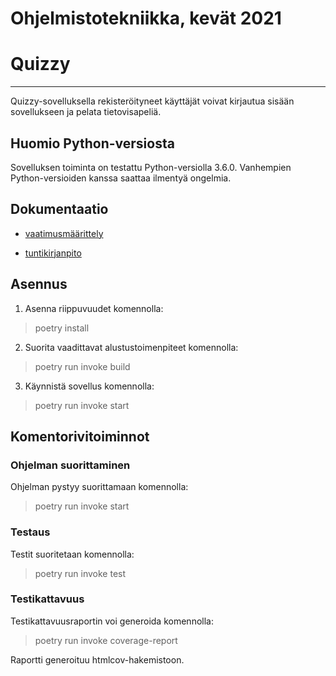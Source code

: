 # Ohjelmistotekniikka, kevät 2021

# Quizzy
----------

Quizzy-sovelluksella rekisteröityneet käyttäjät voivat kirjautua sisään sovellukseen ja pelata tietovisapeliä.

## Huomio Python-versiosta
Sovelluksen toiminta on testattu Python-versiolla 3.6.0. Vanhempien Python-versioiden kanssa saattaa ilmentyä ongelmia.

## Dokumentaatio

- [vaatimusmäärittely](https://github.com/amandahamynen/ot-harjoitustyo/blob/main/dokumentaatio/vaatimusmaarittely.md)

- [tuntikirjanpito](https://github.com/amandahamynen/ot-harjoitustyo/blob/main/dokumentaatio/tuntikirjanpito.md)


## Asennus

1. Asenna riippuvuudet komennolla:

> poetry install

2. Suorita vaadittavat alustustoimenpiteet komennolla:

> poetry run invoke build
 
3. Käynnistä sovellus komennolla:

>poetry run invoke start

## Komentorivitoiminnot

### Ohjelman suorittaminen

Ohjelman pystyy suorittamaan komennolla:

> poetry run invoke start

### Testaus

Testit suoritetaan komennolla:

> poetry run invoke test

### Testikattavuus

Testikattavuusraportin voi generoida komennolla:

> poetry run invoke coverage-report

Raportti generoituu htmlcov-hakemistoon.
